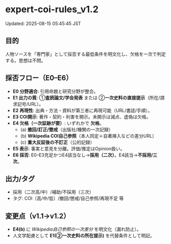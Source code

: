 # expert-coi-rules_v1.2
Updated: 2025-08-15 05:45:45 JST

## 目的
人物ソースを「専門家」として採否する最低条件を明文化し、欠格を一次で判定する。思想は不問。

## 採否フロー（E0–E6）
- **E0 分野適合**: 引用命題と研究分野が整合。
- **E1 出力の質**: ①**査読論文/学会発表** または ②**一次史料の直接提示**（所在/請求記号/URL）。
- **E2 再現性**: 出典・方法・資料が第三者に再現可能（URL/書誌/手順）。
- **E3 COI開示**: 著作・契約・利害を開示。未開示は減点、虚偽は欠格。
- **E4 欠格（一次証跡が要）**: いずれかで **欠格**。
  - (a) **撤回/訂正/懲戒**（出版社/機関の一次記録）
  - (b) **Wikipedia COI自己参照**（本人同定＋自著挿入などの差分URL）
  - (c) **重大反証後の不訂正**（公的記録）
- **E5 表示**: 事実と意見を分離。評価/推定はOpinion扱い。
- **E6 採否**: E0–E3充足かつE4該当なし→**採用（二次）**。E4該当→**不採用/三次**。

## 出力/タグ
- 採用（二次高/中）/補助/不採用（三次）
- タグ: COI〔高/中/低〕/撤回/懲戒/自己参照/再現不足 等

## 変更点（v1.1→v1.2）
- **E4(b)** に *Wikipedia自己参照の一次差分* を明文化（漏れ防止）。
- 人文学配慮として **E1(②一次史料の所在提示)** を代替条件として明記。
